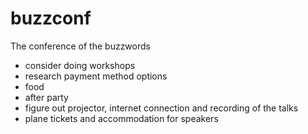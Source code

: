 # buzzconf
The conference of the buzzwords


* consider doing workshops
* research payment method options
* food
* after party
* figure out projector, internet connection and recording of the talks
* plane tickets and accommodation for speakers
